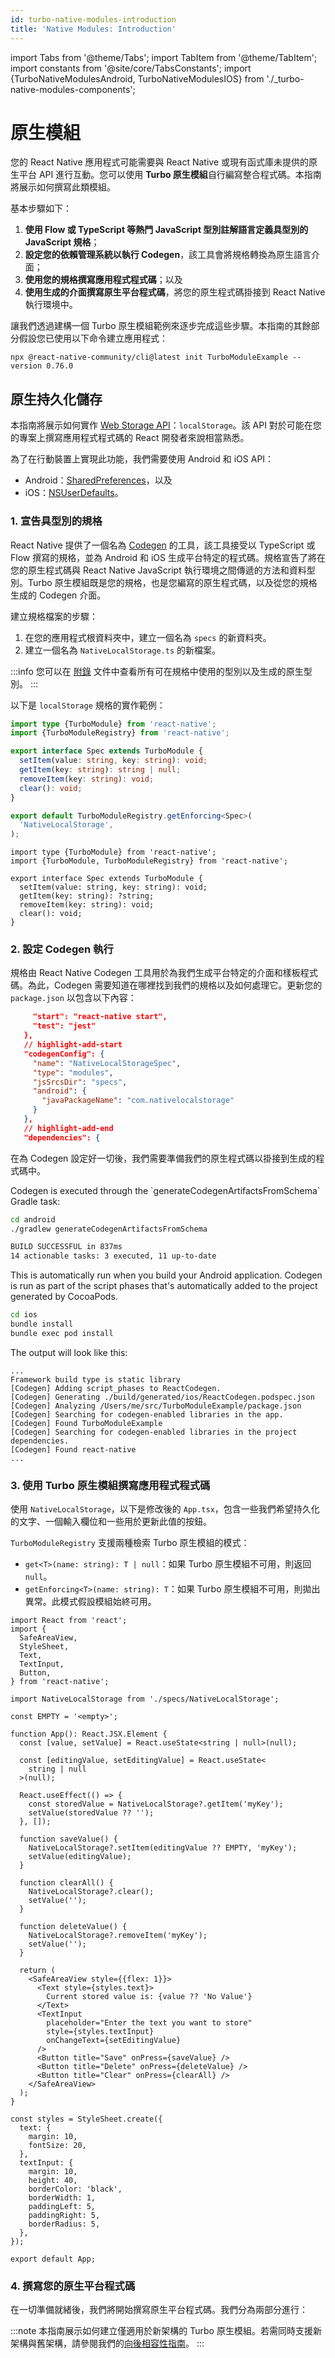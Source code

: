 ```yaml
---
id: turbo-native-modules-introduction
title: 'Native Modules: Introduction'
---
```


import Tabs from '@theme/Tabs'; import TabItem from '@theme/TabItem'; import constants from '@site/core/TabsConstants';
import {TurboNativeModulesAndroid, TurboNativeModulesIOS} from './\_turbo-native-modules-components';

# 原生模組

您的 React Native 應用程式可能需要與 React Native 或現有函式庫未提供的原生平台 API 進行互動。您可以使用 **Turbo 原生模組**自行編寫整合程式碼。本指南將展示如何撰寫此類模組。

基本步驟如下：

1. **使用 Flow 或 TypeScript 等熱門 JavaScript 型別註解語言定義具型別的 JavaScript 規格**；
2. **設定您的依賴管理系統以執行 Codegen**，該工具會將規格轉換為原生語言介面；
3. **使用您的規格撰寫應用程式程式碼**；以及
4. **使用生成的介面撰寫原生平台程式碼**，將您的原生程式碼掛接到 React Native 執行環境中。

讓我們透過建構一個 Turbo 原生模組範例來逐步完成這些步驟。本指南的其餘部分假設您已使用以下命令建立應用程式：

```shell
npx @react-native-community/cli@latest init TurboModuleExample --version 0.76.0
```

## 原生持久化儲存

本指南將展示如何實作 [Web Storage API](https://html.spec.whatwg.org/multipage/webstorage.html#dom-localstorage-dev)：`localStorage`。該 API 對於可能在您的專案上撰寫應用程式程式碼的 React 開發者來說相當熟悉。

為了在行動裝置上實現此功能，我們需要使用 Android 和 iOS API：

- Android：[SharedPreferences](https://developer.android.com/reference/android/content/SharedPreferences)，以及
- iOS：[NSUserDefaults](https://developer.apple.com/documentation/foundation/nsuserdefaults)。

### 1. 宣告具型別的規格

React Native 提供了一個名為 [Codegen](/the-new-architecture/what-is-codegen.md) 的工具，該工具接受以 TypeScript 或 Flow 撰寫的規格，並為 Android 和 iOS 生成平台特定的程式碼。規格宣告了將在您的原生程式碼與 React Native JavaScript 執行環境之間傳遞的方法和資料型別。Turbo 原生模組既是您的規格，也是您編寫的原生程式碼，以及從您的規格生成的 Codegen 介面。

建立規格檔案的步驟：

1. 在您的應用程式根資料夾中，建立一個名為 `specs` 的新資料夾。
2. 建立一個名為 `NativeLocalStorage.ts` 的新檔案。

:::info
您可以在 [附錄](/appendix.md) 文件中查看所有可在規格中使用的型別以及生成的原生型別。
:::

以下是 `localStorage` 規格的實作範例：

<Tabs groupId="language" queryString defaultValue={constants.defaultJavaScriptSpecLanguage} values={constants.javaScriptSpecLanguages}>
<TabItem value="typescript">

```typescript title="specs/NativeLocalStorage.ts"
import type {TurboModule} from 'react-native';
import {TurboModuleRegistry} from 'react-native';

export interface Spec extends TurboModule {
  setItem(value: string, key: string): void;
  getItem(key: string): string | null;
  removeItem(key: string): void;
  clear(): void;
}

export default TurboModuleRegistry.getEnforcing<Spec>(
  'NativeLocalStorage',
);
```

</TabItem>
<TabItem value="flow">

```flow title="NativeLocalStorage.js"
import type {TurboModule} from 'react-native';
import {TurboModule, TurboModuleRegistry} from 'react-native';

export interface Spec extends TurboModule {
  setItem(value: string, key: string): void;
  getItem(key: string): ?string;
  removeItem(key: string): void;
  clear(): void;
}
```

</TabItem>
</Tabs>

### 2. 設定 Codegen 執行

規格由 React Native Codegen 工具用於為我們生成平台特定的介面和樣板程式碼。為此，Codegen 需要知道在哪裡找到我們的規格以及如何處理它。更新您的 `package.json` 以包含以下內容：

```json title="package.json"
     "start": "react-native start",
     "test": "jest"
   },
   // highlight-add-start
   "codegenConfig": {
     "name": "NativeLocalStorageSpec",
     "type": "modules",
     "jsSrcsDir": "specs",
     "android": {
       "javaPackageName": "com.nativelocalstorage"
     }
   },
   // highlight-add-end
   "dependencies": {
```

在為 Codegen 設定好一切後，我們需要準備我們的原生程式碼以掛接到生成的程式碼中。

<Tabs groupId="platforms" queryString defaultValue={constants.defaultPlatform}>
<TabItem value="android" label="Android">
Codegen is executed through the `generateCodegenArtifactsFromSchema` Gradle task:

```bash
cd android
./gradlew generateCodegenArtifactsFromSchema

BUILD SUCCESSFUL in 837ms
14 actionable tasks: 3 executed, 11 up-to-date
```

This is automatically run when you build your Android application.
</TabItem>
<TabItem value="ios" label="iOS">
Codegen is run as part of the script phases that's automatically added to the project generated by CocoaPods.

```bash
cd ios
bundle install
bundle exec pod install
```

The output will look like this:

```shell
...
Framework build type is static library
[Codegen] Adding script_phases to ReactCodegen.
[Codegen] Generating ./build/generated/ios/ReactCodegen.podspec.json
[Codegen] Analyzing /Users/me/src/TurboModuleExample/package.json
[Codegen] Searching for codegen-enabled libraries in the app.
[Codegen] Found TurboModuleExample
[Codegen] Searching for codegen-enabled libraries in the project dependencies.
[Codegen] Found react-native
...
```

</TabItem>
</Tabs>

### 3. 使用 Turbo 原生模組撰寫應用程式程式碼

使用 `NativeLocalStorage`，以下是修改後的 `App.tsx`，包含一些我們希望持久化的文字、一個輸入欄位和一些用於更新此值的按鈕。

`TurboModuleRegistry` 支援兩種檢索 Turbo 原生模組的模式：

- `get<T>(name: string): T | null`：如果 Turbo 原生模組不可用，則返回 `null`。
- `getEnforcing<T>(name: string): T`：如果 Turbo 原生模組不可用，則拋出異常。此模式假設模組始終可用。

```tsx title="App.tsx"
import React from 'react';
import {
  SafeAreaView,
  StyleSheet,
  Text,
  TextInput,
  Button,
} from 'react-native';

import NativeLocalStorage from './specs/NativeLocalStorage';

const EMPTY = '<empty>';

function App(): React.JSX.Element {
  const [value, setValue] = React.useState<string | null>(null);

  const [editingValue, setEditingValue] = React.useState<
    string | null
  >(null);

  React.useEffect(() => {
    const storedValue = NativeLocalStorage?.getItem('myKey');
    setValue(storedValue ?? '');
  }, []);

  function saveValue() {
    NativeLocalStorage?.setItem(editingValue ?? EMPTY, 'myKey');
    setValue(editingValue);
  }

  function clearAll() {
    NativeLocalStorage?.clear();
    setValue('');
  }

  function deleteValue() {
    NativeLocalStorage?.removeItem('myKey');
    setValue('');
  }

  return (
    <SafeAreaView style={{flex: 1}}>
      <Text style={styles.text}>
        Current stored value is: {value ?? 'No Value'}
      </Text>
      <TextInput
        placeholder="Enter the text you want to store"
        style={styles.textInput}
        onChangeText={setEditingValue}
      />
      <Button title="Save" onPress={saveValue} />
      <Button title="Delete" onPress={deleteValue} />
      <Button title="Clear" onPress={clearAll} />
    </SafeAreaView>
  );
}

const styles = StyleSheet.create({
  text: {
    margin: 10,
    fontSize: 20,
  },
  textInput: {
    margin: 10,
    height: 40,
    borderColor: 'black',
    borderWidth: 1,
    paddingLeft: 5,
    paddingRight: 5,
    borderRadius: 5,
  },
});

export default App;
```

### 4. 撰寫您的原生平台程式碼

在一切準備就緒後，我們將開始撰寫原生平台程式碼。我們分為兩部分進行：

:::note
本指南展示如何建立僅適用於新架構的 Turbo 原生模組。若需同時支援新架構與舊架構，請參閱我們的[向後相容性指南](https://github.com/reactwg/react-native-new-architecture/blob/main/docs/backwards-compat.md)。
:::

<Tabs groupId="platforms" queryString defaultValue={constants.defaultPlatform}>
    <TabItem value="android" label="Android">
        <TurboNativeModulesAndroid />
    </TabItem>
    <TabItem value="ios" label="iOS">
        <TurboNativeModulesIOS/>
    </TabItem>
</Tabs>